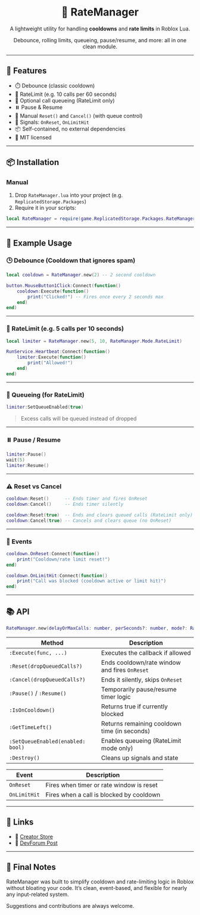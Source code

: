 
<h1 align="center">🔁 RateManager</h1>
<p align="center">
  A lightweight utility for handling <strong>cooldowns</strong> and <strong>rate limits</strong> in Roblox Lua.
</p>
<p align="center">
  Debounce, rolling limits, queueing, pause/resume, and more: all in one clean module.
</p>

---

## 🚀 Features

- ⏱️ Debounce (classic cooldown)
- 🔁 RateLimit (e.g. 10 calls per 60 seconds)
- 🧱 Optional call queueing (RateLimit only)
- ⏸️ Pause & Resume
- 🔄 Manual `Reset()` and `Cancel()` (with queue control)
- 🔔 Signals: `OnReset`, `OnLimitHit`
- 📦 Self-contained, no external dependencies
- 🧼 MIT licensed

---

## 📦 Installation

### Manual

1. Drop `RateManager.lua` into your project (e.g. `ReplicatedStorage.Packages`)
2. Require it in your scripts:

```lua
local RateManager = require(game.ReplicatedStorage.Packages.RateManager)
```

---

## 🔨 Example Usage

### 🕒 Debounce (Cooldown that ignores spam)

```lua
local cooldown = RateManager.new(2) -- 2 second cooldown

button.MouseButton1Click:Connect(function()
	cooldown:Execute(function()
		print("Clicked!") -- Fires once every 2 seconds max
	end)
end)
```

---

### 🔁 RateLimit (e.g. 5 calls per 10 seconds)

```lua
local limiter = RateManager.new(5, 10, RateManager.Mode.RateLimit)

RunService.Heartbeat:Connect(function()
	limiter:Execute(function()
		print("Allowed!")
	end)
end)
```

---

### 🧱 Queueing (for RateLimit)

```lua
limiter:SetQueueEnabled(true)
```

> Excess calls will be queued instead of dropped

---

### ⏸️ Pause / Resume

```lua
limiter:Pause()
wait(5)
limiter:Resume()
```

---

### ⚠️ Reset vs Cancel

```lua
cooldown:Reset()      -- Ends timer and fires OnReset
cooldown:Cancel()     -- Ends timer silently

cooldown:Reset(true)  -- Ends and clears queued calls (RateLimit only)
cooldown:Cancel(true) -- Cancels and clears queue (no OnReset)
```

---

### 🔔 Events

```lua
cooldown.OnReset:Connect(function()
	print("Cooldown/rate limit reset!")
end)

cooldown.OnLimitHit:Connect(function()
	print("Call was blocked (cooldown active or limit hit)")
end)
```

---

## 📚 API

```lua
RateManager.new(delayOrMaxCalls: number, perSeconds?: number, mode?: RateManager.Mode) → RateManager
```

| Method                            | Description                                                  |
|-----------------------------------|--------------------------------------------------------------|
| `:Execute(func, ...)`             | Executes the callback if allowed                             |
| `:Reset(dropQueuedCalls?)`        | Ends cooldown/rate window and fires `OnReset`                |
| `:Cancel(dropQueuedCalls?)`       | Ends it silently, skips `OnReset`                            |
| `:Pause()` / `:Resume()`          | Temporarily pause/resume timer logic                         |
| `:IsOnCooldown()`                 | Returns true if currently blocked                            |
| `:GetTimeLeft()`                  | Returns remaining cooldown time (in seconds)                 |
| `:SetQueueEnabled(enabled: bool)` | Enables queueing (RateLimit mode only)                       |
| `:Destroy()`                      | Cleans up signals and state                                  |

| Event             | Description                                 |
|-------------------|---------------------------------------------|
| `OnReset`         | Fires when timer or rate window is reset    |
| `OnLimitHit`      | Fires when a call is blocked by cooldown    |

---

## 📎 Links

- 🔗 [Creator Store](https://create.roblox.com/store/asset/110870034905030/RateManager)
- 🧵 [DevForum Post](https://devforum.roblox.com/t/new-ratemanager-cooldown-rate-limiting-utility-debounce-rolling-limit-queued-calls-pause-resume/3803316)

---

## 🧩 Final Notes

RateManager was built to simplify cooldown and rate-limiting logic in Roblox without bloating your code. It’s clean, event-based, and flexible for nearly any input-related system.

Suggestions and contributions are always welcome.
